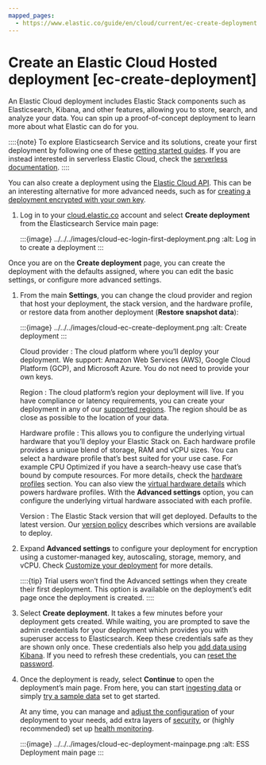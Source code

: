 ```yaml
---
mapped_pages:
  - https://www.elastic.co/guide/en/cloud/current/ec-create-deployment.html
---
```


# Create an Elastic Cloud Hosted deployment [ec-create-deployment]

An Elastic Cloud deployment includes Elastic Stack components such as Elasticsearch, Kibana, and other features, allowing you to store, search, and analyze your data. You can spin up a proof-of-concept deployment to learn more about what Elastic can do for you.

::::{note}
To explore Elasticsearch Service and its solutions, create your first deployment by following one of these [getting started guides](https://www.elastic.co/guide/en/starting-with-the-elasticsearch-platform-and-its-solutions/current/getting-started-guides.html). If you are instead interested in serverless Elastic Cloud, check the [serverless documentation](/deploy-manage/deploy/elastic-cloud/serverless.md).
::::


You can also create a deployment using the [Elastic Cloud API](https://www.elastic.co/docs/api/doc/cloud/group/endpoint-deployments). This can be an interesting alternative for more advanced needs, such as for [creating a deployment encrypted with your own key](../../security/encrypt-deployment-with-customer-managed-encryption-key.md).

1. Log in to your [cloud.elastic.co](https://cloud.elastic.co/login) account and select **Create deployment** from the Elasticsearch Service main page:

    :::{image} ../../../images/cloud-ec-login-first-deployment.png
    :alt: Log in to create a deployment
    :::


Once you are on the **Create deployment** page, you can create the deployment with the defaults assigned, where you can edit the basic settings, or configure more advanced settings.

1. From the main **Settings**, you can change the cloud provider and region that host your deployment, the stack version, and the hardware profile, or restore data from another deployment (**Restore snapshot data**):

    :::{image} ../../../images/cloud-ec-create-deployment.png
    :alt: Create deployment
    :::

    Cloud provider
    :   The cloud platform where you’ll deploy your deployment. We support: Amazon Web Services (AWS), Google Cloud Platform (GCP), and Microsoft Azure. You do not need to provide your own keys.

    Region
    :   The cloud platform’s region your deployment will live. If you have compliance or latency requirements, you can create your deployment in any of our [supported regions](cloud://docs/reference/cloud/cloud-hosted/regions.md). The region should be as close as possible to the location of your data.

    Hardware profile
    :   This allows you to configure the underlying virtual hardware that you’ll deploy your Elastic Stack on. Each hardware profile provides a unique blend of storage, RAM and vCPU sizes. You can select a hardware profile that’s best suited for your use case. For example CPU Optimized if you have a search-heavy use case that’s bound by compute resources. For more details, check the [hardware profiles](ec-configure-deployment-settings.md#ec-hardware-profiles) section. You can also view the [virtual hardware details](cloud://docs/reference/cloud/cloud-hosted/hardware.md) which powers hardware profiles. With the **Advanced settings** option, you can configure the underlying virtual hardware associated with each profile.

    Version
    :   The Elastic Stack version that will get deployed. Defaults to the latest version. Our [version policy](available-stack-versions.md) describes which versions are available to deploy.

2. Expand **Advanced settings** to configure your deployment for encryption using a customer-managed key, autoscaling, storage, memory, and vCPU. Check [Customize your deployment](configure.md) for more details.

    ::::{tip}
    Trial users won’t find the Advanced settings when they create their first deployment. This option is available on the deployment’s edit page once the deployment is created.
    ::::

3. Select **Create deployment**. It takes a few minutes before your deployment gets created. While waiting, you are prompted to save the admin credentials for your deployment which provides you with superuser access to Elasticsearch. Keep these credentials safe as they are shown only once. These credentials also help you [add data using Kibana](../../../manage-data/ingest.md). If you need to refresh these credentials, you can [reset the password](../../users-roles/cluster-or-deployment-auth/built-in-users.md).
4. Once the deployment is ready, select **Continue** to open the deployment’s main page. From here, you can start [ingesting data](../../../manage-data/ingest.md) or simply [try a sample data](../../../explore-analyze/index.md#gs-get-data-into-kibana) set to get started.

    At any time, you can manage and [adjust the configuration](configure.md) of your deployment to your needs, add extra layers of [security](../../users-roles/cluster-or-deployment-auth.md), or (highly recommended) set up [health monitoring](../../monitor/stack-monitoring.md).

    :::{image} ../../../images/cloud-ec-deployment-mainpage.png
    :alt: ESS Deployment main page
    :::


